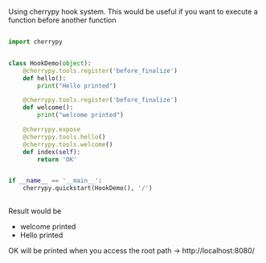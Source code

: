 Using cherrypy hook system. This would be useful if you want to execute a function before another function

```python

import cherrypy


class HookDemo(object):
    @cherrypy.tools.register('before_finalize')
    def hello():
        print("Hello printed")

    @cherrypy.tools.register('before_finalize')
    def welcome():
        print("welcome printed")

    @cherrypy.expose
    @cherrypy.tools.hello()
    @cherrypy.tools.welcome()
    def index(self):
        return 'OK'


if __name__ == '__main__':
    cherrypy.quickstart(HookDemo(), '/')
    
```

Result would be

* welcome printed
* Hello printed

OK will be printed when you access the root path -> http://localhost:8080/